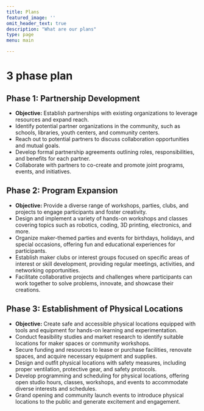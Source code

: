 ```yaml
---
title: Plans
featured_image: ''
omit_header_text: true
description: "What are our plans"
type: page
menu: main

---
```


# 3 phase plan

## Phase 1: Partnership Development

- **Objective:** Establish partnerships with existing organizations to leverage resources and expand reach.
- Identify potential partner organizations in the community, such as schools, libraries, youth centers, and community centers.
- Reach out to potential partners to discuss collaboration opportunities and mutual goals.
- Develop formal partnership agreements outlining roles, responsibilities, and benefits for each partner.
- Collaborate with partners to co-create and promote joint programs, events, and initiatives.

## Phase 2: Program Expansion

- **Objective:** Provide a diverse range of workshops, parties, clubs, and projects to engage participants and foster creativity.
- Design and implement a variety of hands-on workshops and classes covering topics such as robotics, coding, 3D printing, electronics, and more.
- Organize maker-themed parties and events for birthdays, holidays, and special occasions, offering fun and educational experiences for participants.
- Establish maker clubs or interest groups focused on specific areas of interest or skill development, providing regular meetings, activities, and networking opportunities.
- Facilitate collaborative projects and challenges where participants can work together to solve problems, innovate, and showcase their creations.

## Phase 3: Establishment of Physical Locations

- **Objective:** Create safe and accessible physical locations equipped with tools and equipment for hands-on learning and experimentation.
- Conduct feasibility studies and market research to identify suitable locations for maker spaces or community workshops.
- Secure funding and resources to lease or purchase facilities, renovate spaces, and acquire necessary equipment and supplies.
- Design and outfit physical locations with safety measures, including proper ventilation, protective gear, and safety protocols.
- Develop programming and scheduling for physical locations, offering open studio hours, classes, workshops, and events to accommodate diverse interests and schedules.
- Grand opening and community launch events to introduce physical locations to the public and generate excitement and engagement.

